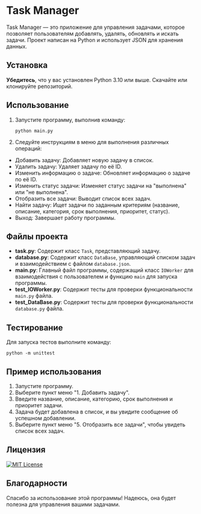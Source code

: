 # Task Manager

Task Manager — это приложение для управления задачами, которое позволяет пользователям добавлять, удалять, обновлять и
искать задачи. Проект написан на Python и использует JSON для хранения данных.

## Установка

**Убедитесь**, что у вас установлен Python 3.10 или выше.
Скачайте или клонируйте репозиторий.

## Использование

1. Запустите программу, выполнив команду:
    ```
    python main.py
    ```
2. Следуйте инструкциям в меню для выполнения различных операций:


- Добавить задачу: Добавляет новую задачу в список.
- Удалить задачу: Удаляет задачу по её ID.
- Изменить информацию о задаче: Обновляет информацию о задаче по её ID.
- Изменить статус задачи: Изменяет статус задачи на "выполнена" или "не выполнена".
- Отобразить все задачи: Выводит список всех задач.
- Найти задачу: Ищет задачи по заданным критериям (название, описание, категория, срок выполнения, приоритет, статус).
- Выход: Завершает работу программы.

## Файлы проекта

- **task.py**: Содержит класс `Task`, представляющий задачу.
- **database.py**: Содержит класс `DataBase`, управляющий списком задач и взаимодействием с файлом `database.json`.
- **main.py**: Главный файл программы, содержащий класс `IOWorker` для взаимодействия с пользователем и функцию `main` для запуска программы.
- **test_IOWorker.py**: Содержит тесты для проверки функциональности `main.py` файла.
- **test_DataBase.py**: Содержит тесты для проверки функциональности `database.py` файла.

## Тестирование

Для запуска тестов выполните команду:

```
python -m unittest
```

## Пример использования

1. Запустите программу.
2. Выберите пункт меню "1. Добавить задачу".
3. Введите название, описание, категорию, срок выполнения и приоритет задачи.
4. Задача будет добавлена в список, и вы увидите сообщение об успешном добавлении.
5. Выберите пункт меню "5. Отобразить все задачи", чтобы увидеть список всех задач.

## Лицензия

[![MIT License](https://img.shields.io/badge/License-MIT-green.svg)](https://choosealicense.com/licenses/mit/)

## Благодарности

Спасибо за использование этой программы! Надеюсь, она будет полезна для управления вашими задачами.